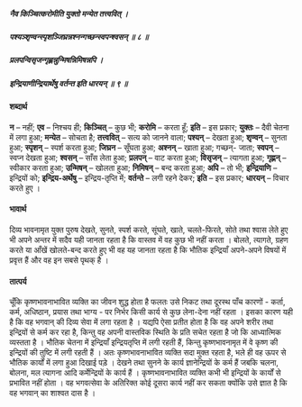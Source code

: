 ##### नैव किञ्चित्करोमीति युक्तो मन्येत तत्त्ववित् ।
##### पश्यञ्शृण्वन्स्पृशञ्जिघ्रन्नश्नन्गच्छन्स्वपन्श्वसन् ॥ ८ ॥
##### प्रलपन्विसृजन्गृह्णन्नुन्मिषन्निमिषन्नपि ।
##### इन्द्रियाणीन्द्रियार्थेषु वर्तन्त इति धारयन् ॥ ९ ॥

#### शब्दार्थ

**न** – नहीं; **एव** – निश्चय ही; **किञ्चित्** – कुछ भी; **करोमि** – करता हूँ; **इति** – इस प्रकार; **युक्तः** – दैवी चेतना में लगा हुआ; **मन्येत** – सोचता है; **तत्त्ववित्** – सत्य को जानने  वाला; **पश्यन्** – देखता हुआ; **शृण्वन्** – सुनता हुआ; **स्पृशन्** – स्पर्श करता  हुआ; **जिघ्रन** – सूँघता हुआ; **अश्नन्** – खाता हुआ; गच्छन्- जाता; **स्वपन्** – स्वप्न देखता हुआ; **श्वसन्** – साँस लेता हुआ; **प्रलपन्** – वाट करता हुआ; **विसृजन्** – त्यागता हुआ; **गृह्णन्** – स्वीकार करता हुआ; **उन्मिषन्** – खोलता हुआ; **निमिषन्** – बन्द करता हुआ; **अपि** – तो भी; **इन्द्रियाणि** – इन्द्रियों को; **इन्द्रिय-अर्थेषु** – इन्द्रिय-तृप्ति में; **वर्तन्ते** – लगी रहने देकर; **इति** – इस प्रकार; **धारयन्** – विचार करते हुए ।

#### भावार्थ

दिव्य भावनामृत युक्त पुरुष देखते, सुनते, स्पर्श करते, सूंघते, खाते, चलते-फिरते, सोते तथा श्वास लेते हुए भी अपने अन्तर में सदैव यही जानता रहता है कि वास्तव में वह कुछ भी नहीं करता । बोलते, त्यागते, ग्रहण करते या आँखें खोलते-बन्द करते हुए भी वह यह जानता रहता है कि भौतिक इन्द्रियाँ अपने-अपने विषयों में प्रवृत्त हैं और वह इन सबसे पृथक् है ।

#### तात्पर्य

चूँकि कृष्णभावनाभावित व्यक्ति का जीवन शुद्ध होता है फलतः उसे निकट तथा दूरस्थ पाँच कारणों - कर्ता, कर्म, अधिष्ठान, प्रयास तथा भाग्य - पर निर्भर किसी कार्य से कुछ लेना-देना नहीं रहता । इसका कारण यही है कि वह भगवान् की दिव्य सेवा में लगा रहता है । यद्यपि ऐसा प्रतीत होता है कि वह अपने शरीर तथा इन्द्रियों से कर्म कर रहा है, किन्तु वह अपनी वास्तविक स्थिति के प्रति सचेत रहता है जो कि आध्यात्मिक व्यस्तता है । भौतिक चेतना में इन्द्रियाँ इन्द्रियतृप्ति में लगी रहती हैं, किन्तु कृष्णभावनामृत में वे कृष्ण की इन्द्रियों की तुष्टि में लगी रहती हैं । अतः कृष्णभावनाभावित व्यक्ति सदा मुक्त रहता है, भले ही वह ऊपर से भौतिक कार्यों में लगा हुआ दिखाई पड़े । देखने तथा सुनने के कार्य ज्ञानेन्द्रियों के कर्म हैं जबकि चलना, बोलना, मल त्यागना आदि कर्मेन्द्रियों के कार्य हैं । कृष्णभावनाभावित व्यक्ति कभी भी इन्द्रियों के कार्यों से प्रभावित नहीं होता । वह भगवत्सेवा के अतिरिक्त कोई दूसरा कार्य नहीं कर सकता क्योंकि उसे ज्ञात है कि वह भगवान् का शाश्वत दास है ।